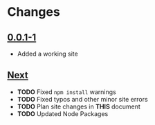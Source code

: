 # Changes

## [0.0.1-1](https://go.s3d.club/s3d-website/work/0.0.1)
- Added a working site

## [Next](https://go.s3d.club/s3d-website/next)
- **TODO** Fixed `npm install` warnings
- **TODO** Fixed typos and other minor site errors
- **TODO** Plan site changes in **THIS** document
- **TODO** Updated Node Packages
